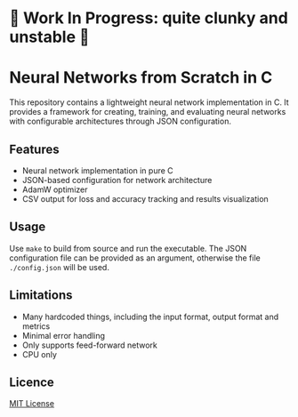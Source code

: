 # 🚧 Work In Progress: quite clunky and unstable 🚧

# Neural Networks from Scratch in C 

This repository contains a lightweight neural network implementation in C. It provides a framework for creating, training, and evaluating neural networks with configurable architectures through JSON configuration.

## Features

- Neural network implementation in pure C
- JSON-based configuration for network architecture
- AdamW optimizer
- CSV output for loss and accuracy tracking and results visualization

## Usage

Use `make` to build from source and run the executable. The JSON configuration file can be provided as an argument, otherwise the file `./config.json` will be used.

## Limitations

- Many hardcoded things, including the input format, output format and metrics
- Minimal error handling
- Only supports feed-forward network
- CPU only

## Licence

[MIT License](LICENSE)